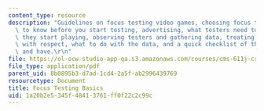 ```yaml
---
content_type: resource
description: "Guidelines on focus testing video games, choosing focus testers, what\
  \ to know before you start testing, advertising, what testers need to know before\
  \ they start playing, observing testers and gathering data, treating your testers\
  \ with respect, what to do with the data, and a quick checklist of things to do\
  \ and have.\r\n"
file: https://ol-ocw-studio-app-qa.s3.amazonaws.com/courses/cms-611j-creating-video-games-fall-2014/1a20b2e5345f48413761ff0f22c2c99c_MITCMS_611JF14_FocusBasics.pdf
file_type: application/pdf
parent_uid: 8b0895b3-d7ad-1cd4-2a5f-ab2996439769
resourcetype: Document
title: Focus Testing Basics
uid: 1a20b2e5-345f-4841-3761-ff0f22c2c99c
---
```

